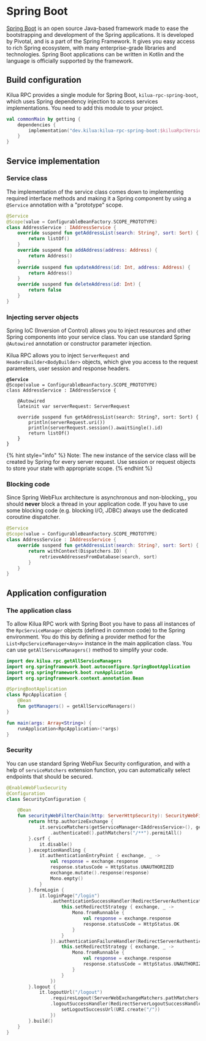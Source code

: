 # Spring Boot

[Spring Boot](https://spring.io/projects/spring-boot) is an open source Java-based framework made to ease the bootstrapping and development of the Spring applications. It is developed by Pivotal, and is a part of the Spring Framework. It gives you easy access to rich Spring ecosystem, with many enterprise-grade libraries and technologies. Spring Boot applications can be written in Kotlin and the language is officially supported by the framework.

## Build configuration

Kilua RPC provides a single module for Spring Boot, `kilua-rpc-spring-boot`, which uses Spring dependency injection to access services implementations. You need to add this module to your project.

```kotlin
val commonMain by getting {
    dependencies {
        implementation("dev.kilua:kilua-rpc-spring-boot:$kiluaRpcVersion")
    }
}
```

## Service implementation

### Service class

The implementation of the service class comes down to implementing required interface methods and making it a Spring component by using a `@Service` annotation with a "prototype" scope.

```kotlin
@Service
@Scope(value = ConfigurableBeanFactory.SCOPE_PROTOTYPE)
class AddressService : IAddressService {
    override suspend fun getAddressList(search: String?, sort: Sort) {
        return listOf()
    }
    override suspend fun addAddress(address: Address) {
        return Address()
    }
    override suspend fun updateAddress(id: Int, address: Address) {
        return Address()
    }
    override suspend fun deleteAddress(id: Int) {
        return false
    }
}
```

### Injecting server objects

Spring IoC (Inversion of Control) allows you to inject resources and other Spring components into your service class. You can use standard Spring `@Autowired` annotation or constructor parameter injection.

Kilua RPC allows you to inject `ServerRequest` and `HeadersBuilder<BodyBuilder>` objects, which give you access to the request parameters, user session and response headers.

<pre class="language-kotlin"><code class="lang-kotlin"><strong>@Service
</strong>@Scope(value = ConfigurableBeanFactory.SCOPE_PROTOTYPE)
class AddressService : IAddressService {

    @Autowired
    lateinit var serverRequest: ServerRequest

    override suspend fun getAddressList(search: String?, sort: Sort) {
        println(serverRequest.uri())
        println(serverRequest.session().awaitSingle().id)
        return listOf()
    }
}
</code></pre>

{% hint style="info" %}
Note: The new instance of the service class will be created by Spring for every server request. Use session or request objects to store your state with appropriate scope.
{% endhint %}

### **Blocking code**

Since Spring WebFlux architecture is asynchronous and non-blocking,, you should **never** block a thread in your application code. If you have to use some blocking code (e.g. blocking I/O, JDBC) always use the dedicated coroutine dispatcher.

```kotlin
@Service
@Scope(value = ConfigurableBeanFactory.SCOPE_PROTOTYPE)
class AddressService : IAddressService {
    override suspend fun getAddressList(search: String?, sort: Sort) {
        return withContext(Dispatchers.IO) {
            retrieveAddressesFromDatabase(search, sort)
        }
    }
}
```

## Application configuration

### The application class

To allow Kilua RPC work with Spring Boot you have to pass all instances of the `RpcServiceManager` objects (defined in common code) to the Spring environment. You do this by defining a provider method for the `List<RpcServiceManager<Any>>` instance in the main application class. You can use `getAllServiceManagers()` method to simplify your code.

```kotlin
import dev.kilua.rpc.getAllServiceManagers
import org.springframework.boot.autoconfigure.SpringBootApplication
import org.springframework.boot.runApplication
import org.springframework.context.annotation.Bean

@SpringBootApplication
class RpcApplication {
    @Bean
    fun getManagers() = getAllServiceManagers()
}

fun main(args: Array<String>) {
    runApplication<RpcApplication>(*args)
}
```

### Security

You can use standard Spring WebFlux Security configuration, and with a help of `serviceMatchers` extension function, you can automatically select endpoints that should be secured.

```kotlin
@EnableWebFluxSecurity
@Configuration
class SecurityConfiguration {

    @Bean
    fun securityWebFilterChain(http: ServerHttpSecurity): SecurityWebFilterChain {
        return http.authorizeExchange {
            it.serviceMatchers(getServiceManager<IAddressService>(), getServiceManager<IProfileService>())
                .authenticated().pathMatchers("/**").permitAll()
        }.csrf {
            it.disable()
        }.exceptionHandling {
            it.authenticationEntryPoint { exchange, _ ->
                val response = exchange.response
                response.statusCode = HttpStatus.UNAUTHORIZED
                exchange.mutate().response(response)
                Mono.empty()
            }
        }.formLogin {
            it.loginPage("/login")
                .authenticationSuccessHandler(RedirectServerAuthenticationSuccessHandler().apply {
                    this.setRedirectStrategy { exchange, _ ->
                        Mono.fromRunnable {
                            val response = exchange.response
                            response.statusCode = HttpStatus.OK
                        }
                    }
                }).authenticationFailureHandler(RedirectServerAuthenticationFailureHandler("/login").apply {
                    this.setRedirectStrategy { exchange, _ ->
                        Mono.fromRunnable {
                            val response = exchange.response
                            response.statusCode = HttpStatus.UNAUTHORIZED
                        }
                    }
                })
        }.logout {
            it.logoutUrl("/logout")
                .requiresLogout(ServerWebExchangeMatchers.pathMatchers(HttpMethod.GET, "/logout"))
                .logoutSuccessHandler(RedirectServerLogoutSuccessHandler().apply {
                    setLogoutSuccessUrl(URI.create("/"))
                })
        }.build()
    }
}
```

